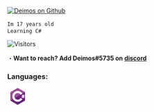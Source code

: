 <a href="https://discord.gg/logger" target="_blank"> <img src="https://media.discordapp.net/attachments/953092373464879107/985953361629159494/unknown.png?width=1126&height=532" alt="Deimos on Github"/></a>
```sh-session
Im 17 years old
Learning C#
```

<img src="https://komarev.com/ghpvc/?username=mxtyx&label=Profile%20views&color=blueviolet&style=flat" alt="Visitors"></a>


・**Want to reach? Add Deimos#5735 on [discord](https://discord.gg/logger)**
</a>


<h3 align="left">Languages:</h3>
<p align="left"><img href="https://www.w3schools.com/cs/" target="_blank" rel="noreferrer"> <img src="https://raw.githubusercontent.com/devicons/devicon/master/icons/csharp/csharp-original.svg" alt="csharp" width="40" height="40"/>
